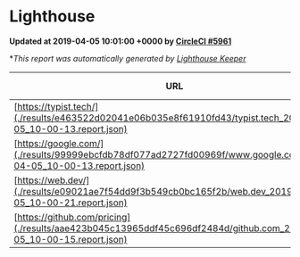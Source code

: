 
# Lighthouse

**Updated at 2019-04-05 10:01:00 +0000 by [CircleCI #5961](https://circleci.com/gh/ItinerisLtd/lighthouse-keeper-example/5961)**

**This report was automatically generated by [Lighthouse Keeper](https://github.com/itinerisltd/lighthouse-keeper)*

| URL | Performance | Accessibility | Best Practices | SEO | PWA | Updated At |
| --- | --- | --- | --- | --- | --- | --- |
| [https://typist.tech/](./results/e463522d02041e06b035e8f61910fd43/typist.tech_2019-04-05_10-00-13.report.json) | 1 |  |  |  |  | 2019-04-05T10:00:13.974Z |
| [https://google.com/](./results/99999ebcfdb78df077ad2727fd00969f/www.google.com_2019-04-05_10-00-13.report.json) | 0.96 | 0.71 | 0.93 | 0.8 | 0.58 | 2019-04-05T10:00:13.681Z |
| [https://web.dev/](./results/e09021ae7f54dd9f3b549cb0bc165f2b/web.dev_2019-04-05_10-00-21.report.json) | 0.97 | 0.93 | 1 | 0.96 | 1 | 2019-04-05T10:00:21.908Z |
| [https://github.com/pricing](./results/aae423b045c13965ddf45c696df2484d/github.com_2019-04-05_10-00-15.report.json) | 0.87 | 0.89 | 0.93 | 0.9 | 0.58 | 2019-04-05T10:00:15.291Z |
